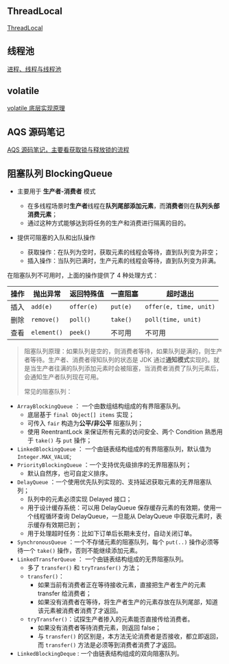 ## ThreadLocal

[ThreadLocal](https://mp.weixin.qq.com/s/WKaUzChzj2PIcqiw05jcIA)

## 线程池

[进程、线程与线程池](https://raymond-zhao.top/2020/07/19/2020-07-19-JUC-ProcessAndThread/)

## volatile

[volatile 底层实现原理](https://raymond-zhao.top/2020/08/20/2020-08-19-volatile/)

## AQS 源码笔记

[AQS 源码笔记，主要看获取锁与释放锁的流程](https://raymond-zhao.top/2020/07/10/2020-07-10-Java-AQS/)

## 阻塞队列 BlockingQueue

- 主要用于 **生产者-消费者** 模式
  - 在多线程场景时**生产者**线程在**队列尾部添加元素**，而**消费者**则在**队列头部消费元素**；
  - 通过这种方式能够达到将任务的生产和消费进行隔离的目的。

- 提供可阻塞的入队和出队操作
  - 获取操作：在队列为空时，获取元素的线程会等待，直到队列变为非空；
  - 插入操作：当队列已满时，生产元素的线程会等待，直到队列变为非满。

在阻塞队列不可用时，上面的操作提供了 4 种处理方式：

| 操作 | 抛出异常    | 返回特殊值 | 一直阻塞 | 超时退出               |
| ---- | ----------- | ---------- | -------- | ---------------------- |
| 插入 | `add(e)`    | `offer(e)` | `put(e)` | `offer(e, time, unit)` |
| 删除 | `remove()`  | `poll()`   | `take()` | `poll(time, unit)`     |
| 查看 | `element()` | `peek()`   | 不可用   | 不可用                 |

> 阻塞队列原理：如果队列是空的，则消费者等待，如果队列是满的，则生产者等待。生产者、消费者得知队列的状态是 JDK 通过**通知模式**实现的。就是当生产者往满的队列添加元素时会被阻塞，当消费者消费了队列元素后，会通知生产者队列现在可用。
>
> 常见的阻塞队列：

- `ArrayBlockingQueue` ： 一个由数组结构组成的有界阻塞队列。
  - 底层基于 `final Object[] items` 实现；
  - 可传入 `fair` 构造为**公平/非公平** 阻塞队列；
  - 使用 ReentrantLock 来保证所有元素的访问安全、两个 Condition 熟悉用于 `take()` 与 `put` 操作；
- `LinkedBlockingQueue` ： 一个由链表结构组成的有界阻塞队列，默认值为 `Integer.MAX_VALUE`;
- `PriorityBlockingQueue` ：一个支持优先级排序的无界阻塞队列；
  - 默认自然序，也可自定义排序。
- `DelayQueue` ：一个使用优先队列实现的、支持延迟获取元素的无界阻塞队列；
  - 队列中的元素必须实现 Delayed 接口；
  - 用于设计缓存系统：可以用 DelayQueue 保存缓存元素的有效期，使用一个线程循环查询 DelayQueue，一旦能从 DelayQueue 中获取元素时，表示缓存有效期已到；
  - 用于处理超时任务：比如下订单后长期未支付，自动关闭订单。
- `SynchronousQueue` ：一个不存储元素的阻塞队列，每个 `put(..)` 操作必须等待一个 `take()` 操作，否则不能继续添加元素。
- `LinkedTransferQueue` ： 一个由链表结构组成的无界阻塞队列。
  - 多了 `transfer()` 和 `tryTransfer()` 方法；
  - `transfer()`：
    - 如果当前有消费者正在等待接收元素，直接把生产者生产的元素 transfer 给消费者；
    - 如果没有消费者在等待，将生产者生产的元素存放在队列尾部，知道该元素被消费者消费了才返回。
  - `tryTransfer()`：试探生产者掺入的元素能否直接传给消费者。
    - 如果没有消费者等待消费元素，则返回 false；
    - 与 `transfer()` 的区别是，本方法无论消费者是否接收，都立即返回，而 `transfer()` 方法是必须等到消费者消费了才返回。
- `LinkedBlockingDeque` : 一个由链表结构组成的双向阻塞队列。

